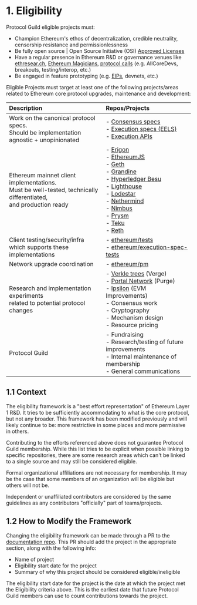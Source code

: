 # 1. Eligibility

Protocol Guild eligible projects must:

- Champion Ethereum's ethos of decentralization, credible neutrality, censorship resistance and permissionlessness 
- Be fully open source | Open Source Initiative (OSI) [Approved Licenses](https://opensource.org/licenses)
- Have a regular presence in Ethereum R&D or governance venues like [ethresear.ch](https://ethresear.ch), [Ethereum Magicians](https://ethereum-magicians.org/), [protocol calls](https://calendar.google.com/calendar/u/0?cid=Y191cGFvZm9uZzhtZ3JtcmtlZ243aWM3aGs1c0Bncm91cC5jYWxlbmRhci5nb29nbGUuY29t) (e.g. AllCoreDevs, breakouts, testing/interop, etc.)
- Be engaged in feature prototyping (e.g. [EIPs](https://github.com/ethereum/eips), devnets, etc.)

Eligible Projects must target at least one of the following projects/areas related to Ethereum core protocol upgrades, maintenance and development:

| Description | Repos/Projects |
|:--|:---|
| Work on the canonical protocol specs. <br/> Should be implementation agnostic + unopinionated | - [Consensus specs](https://github.com/ethereum/consensus-specs) <br/> - [Execution specs (EELS)](https://github.com/ethereum/execution-specs) <br/> - [Execution APIs](https://github.com/ethereum/execution-apis)  |
| Ethereum mainnet client implementations. <br/> Must be well-tested, technically differentiated, <br/>  and production ready | - [Erigon](https://github.com/erigontech/erigon) <br/> - [EthereumJS](https://github.com/ethereumjs) <br/> - [Geth](https://github.com/ethereum/go-ethereum) <br/> - [Grandine](https://github.com/grandinetech/grandine) <br/> - [Hyperledger Besu](https://github.com/hyperledger/besu) <br/> - [Lighthouse](https://github.com/sigp/lighthouse) <br/> - [Lodestar](https://github.com/ChainSafe/lodestar) <br/> - [Nethermind](https://github.com/NethermindEth/nethermind) <br/> - [Nimbus](https://github.com/status-im/nimbus-eth2) <br/> - [Prysm](https://github.com/prysmaticlabs/prysm) <br/> - [Teku](https://github.com/ConsenSys/teku) <br/> - [Reth](https://github.com/paradigmxyz/reth) |
| Client testing/security/infra <br/> which supports these implementations | - [ethereum/tests](https://github.com/ethereum/tests) <br/> - [ethereum/execution-spec-tests](https://github.com/ethereum/execution-spec-tests) |
| Network upgrade coordination  | - [ethereum/pm](https://github.com/ethereum/pm) |
| Research and implementation experiments <br/> related to potential protocol changes | - [Verkle trees](https://github.com/gballet/go-verkle) (Verge) <br/> - [Portal Network](https://github.com/ethereum/portal-network-specs) (Purge) <br/> - [Ipsilon](https://github.com/ipsilon) (EVM Improvements) <br/> - Consensus work <br/> - Cryptography <br/> - Mechanism design <br/> - Resource pricing |
| Protocol Guild | - Fundraising <br/> - Research/testing of future improvements <br/> - Internal maintenance of membership <br/> - General communications |

## 1.1 Context

The eligibility framework is a "best effort representation" of Ethereum Layer 1 R&D. It tries to be sufficiently accommodating to what is the core protocol, but not any broader. This framework has been modified previously and will likely continue to be: more restrictive in some places and more permissive in others.

Contributing to the efforts referenced above does not guarantee Protocol Guild membership. While this list tries to be explicit when possible linking to specific repositories, there are some research areas which can't be linked to a single source and may still be considered eligible.

Formal organizational affiliations are not necessary for membership. It may be the case that some members of an organization will be eligible but others will not be.

Independent or unaffiliated contributors are considered by the same guidelines as any contributors "officially" part of teams/projects.

## 1.2 How to Modify the Framework

Changing the eligibility framework can be made through a PR to the [documentation repo](https://github.com/protocolguild/documentation). This PR should add the project in the appropriate section, along with the following info:

- Name of project
- Eligibility start date for the project
- Summary of why this project should be considered eligible/ineligible

The eligibility start date for the project is the date at which the project met the Eligibility criteria above. This is the earliest date that future Protocol Guild members can use to count contributions towards the project. 
